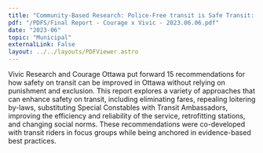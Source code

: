 ```yaml
---
title: "Community-Based Research: Police-Free transit is Safe Transit: Co-Creating Safety on Ottawa’s Public Transit Through Community-Based Design, Planning, and Collaboration "
pdf: "/PDFS/Final Report - Courage x Vivic - 2023.06.06.pdf"
date: "2023-06"
topic: "Municipal"
externalLink: False
layout: ../../layouts/PDFViewer.astro
---
```


Vivic Research and Courage Ottawa put forward 15 recommendations for how safety on transit can be improved in Ottawa without relying on punishment and exclusion. This report explores a variety of approaches that can enhance safety on transit, including eliminating fares, repealing loitering by-laws, substituting Special Constables with Transit Ambassadors, improving the efficiency and reliability of the service, retrofitting stations, and changing social norms. These recommendations were co-developed with transit riders in focus groups while being anchored in evidence-based best practices.

